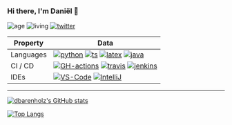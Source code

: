 ### Hi there, I'm Daniël 👋
![age](https://img.shields.io/badge/age-23-blue?style=for-the-badge)
![living](https://img.shields.io/badge/living-eindhoven-blue?style=for-the-badge)
[![twitter](https://img.shields.io/twitter/follow/dbarenholz?color=blue&logo=twitter&style=for-the-badge)](https://twitter.com/dbarenholz)


Property                 | Data  
-------------------------|------
Languages          | [![python](https://img.shields.io/badge/-Python-4584b6?style=for-the-badge&logo=Python&logoColor=ffde57)](#) [![ts](https://img.shields.io/badge/-Typescript-00273f?style=for-the-badge&logo=TypeScript&logoColor=white)](#) [![latex](https://img.shields.io/badge/-LaTeX-blue?style=for-the-badge&logo=Latex&logoColor=white)](#) [![java](https://img.shields.io/badge/-Java-red?style=for-the-badge&logo=Java&logoColor=white)](#) 
CI / CD                  | [![GH-actions](https://img.shields.io/badge/-GH%20Actions-2088FF?style=for-the-badge&logo=Github-Actions&logoColor=white)](#) [![travis](https://img.shields.io/badge/-Travis-3EAAAF?style=for-the-badge&logo=Travis-CI&logoColor=white)](#) [![jenkins](https://img.shields.io/badge/-Jenkins-D24939?style=for-the-badge&logo=Jenkins&logoColor=white)](#) 
IDEs | [![VS-Code](https://img.shields.io/badge/-VS--code-007ACC?style=for-the-badge&logo=visualstudiocode&logoColor=white)](#) [![IntelliJ](https://img.shields.io/badge/-IntelliJ-000000?style=for-the-badge&logo=intellijidea&logoColor=white)](#)

----

[![dbarenholz's GitHub stats](https://github-readme-stats.vercel.app/api?username=dbarenholz&theme=gotham)](https://github.com/dbarenholz)

[![Top Langs](https://github-readme-stats.vercel.app/api/top-langs/?username=dbarenholz&theme=gotham)](https://github.com/dbarenholz)
